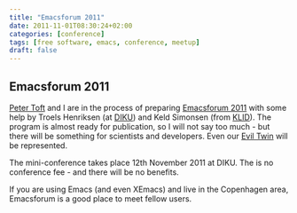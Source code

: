 ```yaml
---
title: "Emacsforum 2011"
date: 2011-11-01T08:30:24+02:00
categories: [conference]
tags: [free software, emacs, conference, meetup]
draft: false
---
```


## Emacsforum 2011

[Peter Toft](http://www.version2.dk/blogs/peter-toft) and I are in the process of preparing [Emacsforum 2011](http://www.emacsforum.dk/) with some help by Troels Henriksen (at [DIKU](http://www.diku.dk/)) and Keld Simonsen (from [KLID](http://www.klid.dk/)). The program is almost ready for publication, so I will not say too much - but there will be something for scientists and developers. Even our [Evil Twin](http://www.vim.org/) will be represented.

The mini-conference takes place 12th November 2011 at DIKU. The is no conference fee - and there will be no benefits.

If you are using Emacs (and even XEmacs) and live in the Copenhagen area, Emacsforum is a good place to meet fellow users.
